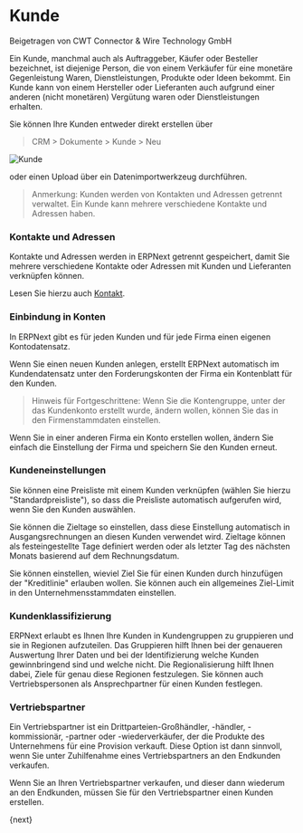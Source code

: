 # Kunde
<span class="text-muted contributed-by">Beigetragen von CWT Connector & Wire Technology GmbH</span>

Ein Kunde, manchmal auch als Auftraggeber, Käufer oder Besteller bezeichnet, ist diejenige Person, die von einem Verkäufer für eine monetäre Gegenleistung Waren, Dienstleistungen, Produkte oder Ideen bekommt. Ein Kunde kann von einem Hersteller oder Lieferanten auch aufgrund einer anderen (nicht monetären) Vergütung waren oder Dienstleistungen erhalten.

Sie können Ihre Kunden entweder direkt erstellen über

> CRM > Dokumente > Kunde > Neu

<img class="screenshot" alt="Kunde" src="/docs/assets/img/crm/create-customer.gif">

oder einen Upload über ein Datenimportwerkzeug durchführen.

> Anmerkung: Kunden werden von Kontakten und Adressen getrennt verwaltet. Ein Kunde kann mehrere verschiedene Kontakte und Adressen haben.

### Kontakte und Adressen

Kontakte und Adressen werden in ERPNext getrennt gespeichert, damit Sie mehrere verschiedene Kontakte oder Adressen mit Kunden und Lieferanten verknüpfen können.

Lesen Sie hierzu auch [Kontakt](/docs/user/manual/de/CRM/contact.html).

### Einbindung in Konten

In ERPNext gibt es für jeden Kunden und für jede Firma einen eigenen Kontodatensatz.

Wenn Sie einen neuen Kunden anlegen, erstellt ERPNext automatisch im Kundendatensatz unter den Forderungskonten der Firma ein Kontenblatt für den Kunden.

> Hinweis für Fortgeschrittene: Wenn Sie die Kontengruppe, unter der das Kundenkonto erstellt wurde, ändern wollen, können Sie das in den Firmenstammdaten einstellen.

Wenn Sie in einer anderen Firma ein Konto erstellen wollen, ändern Sie einfach die Einstellung der Firma und speichern Sie den Kunden erneut.

### Kundeneinstellungen

Sie können eine Preisliste mit einem Kunden verknüpfen (wählen Sie hierzu "Standardpreisliste"), so dass die Preisliste automatisch aufgerufen wird, wenn Sie den Kunden auswählen.

Sie können die Zieltage so einstellen, dass diese Einstellung automatisch in Ausgangsrechnungen an diesen Kunden verwendet wird. Zieltage können als festeingestellte Tage definiert werden oder als letzter Tag des nächsten Monats  basierend auf dem Rechnungsdatum.

Sie können einstellen, wieviel Ziel Sie für einen Kunden durch hinzufügen der "Kreditlinie" erlauben wollen. Sie können auch ein allgemeines Ziel-Limit in den Unternehmensstammdaten einstellen. 

### Kundenklassifizierung

ERPNext erlaubt es Ihnen Ihre Kunden in Kundengruppen zu gruppieren und sie in Regionen aufzuteilen. Das Gruppieren hilft Ihnen bei der genaueren Auswertung Ihrer Daten und bei der Identifizierung welche Kunden gewinnbringend sind und welche nicht. Die Regionalisierung hilft Ihnen dabei, Ziele für genau diese Regionen festzulegen. Sie können auch Vertriebspersonen als Ansprechpartner für einen Kunden festlegen.

### Vertriebspartner

Ein Vertriebspartner ist ein Drittparteien-Großhändler, -händler, -kommissionär, -partner oder -wiederverkäufer, der die Produkte des Unternehmens für eine Provision verkauft. Diese Option ist dann sinnvoll, wenn Sie unter Zuhilfenahme eines Vertriebspartners an den Endkunden verkaufen.

Wenn Sie an Ihren Vertriebspartner verkaufen, und dieser dann wiederum an den Endkunden, müssen Sie für den Vertriebspartner einen Kunden erstellen.

{next}
